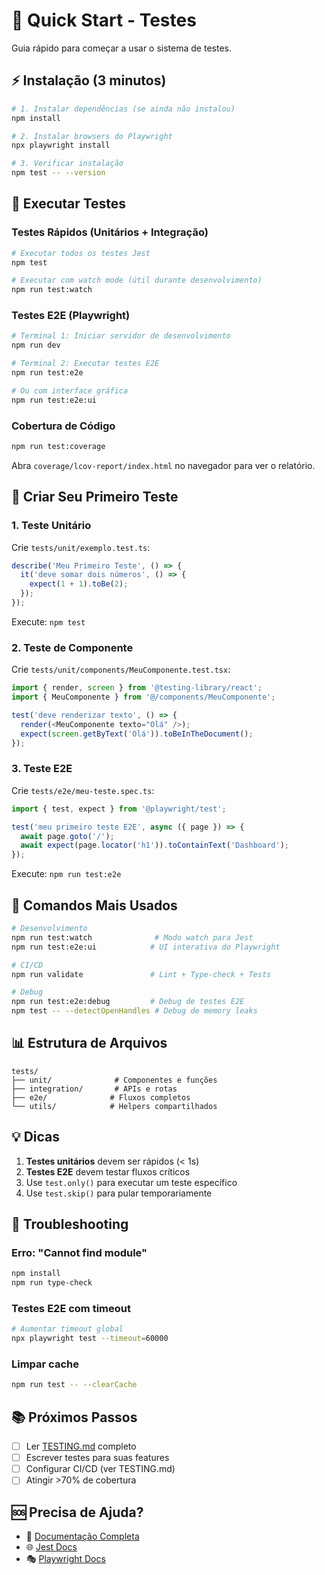 # 🚀 Quick Start - Testes

Guia rápido para começar a usar o sistema de testes.

## ⚡ Instalação (3 minutos)

```bash
# 1. Instalar dependências (se ainda não instalou)
npm install

# 2. Instalar browsers do Playwright
npx playwright install

# 3. Verificar instalação
npm test -- --version
```

## 🧪 Executar Testes

### Testes Rápidos (Unitários + Integração)

```bash
# Executar todos os testes Jest
npm test

# Executar com watch mode (útil durante desenvolvimento)
npm run test:watch
```

### Testes E2E (Playwright)

```bash
# Terminal 1: Iniciar servidor de desenvolvimento
npm run dev

# Terminal 2: Executar testes E2E
npm run test:e2e

# Ou com interface gráfica
npm run test:e2e:ui
```

### Cobertura de Código

```bash
npm run test:coverage
```

Abra `coverage/lcov-report/index.html` no navegador para ver o relatório.

## 📝 Criar Seu Primeiro Teste

### 1. Teste Unitário

Crie `tests/unit/exemplo.test.ts`:

```typescript
describe('Meu Primeiro Teste', () => {
  it('deve somar dois números', () => {
    expect(1 + 1).toBe(2);
  });
});
```

Execute: `npm test`

### 2. Teste de Componente

Crie `tests/unit/components/MeuComponente.test.tsx`:

```typescript
import { render, screen } from '@testing-library/react';
import { MeuComponente } from '@/components/MeuComponente';

test('deve renderizar texto', () => {
  render(<MeuComponente texto="Olá" />);
  expect(screen.getByText('Olá')).toBeInTheDocument();
});
```

### 3. Teste E2E

Crie `tests/e2e/meu-teste.spec.ts`:

```typescript
import { test, expect } from '@playwright/test';

test('meu primeiro teste E2E', async ({ page }) => {
  await page.goto('/');
  await expect(page.locator('h1')).toContainText('Dashboard');
});
```

Execute: `npm run test:e2e`

## 🎯 Comandos Mais Usados

```bash
# Desenvolvimento
npm run test:watch              # Modo watch para Jest
npm run test:e2e:ui            # UI interativa do Playwright

# CI/CD
npm run validate               # Lint + Type-check + Tests

# Debug
npm run test:e2e:debug         # Debug de testes E2E
npm test -- --detectOpenHandles # Debug de memory leaks
```

## 📊 Estrutura de Arquivos

```
tests/
├── unit/              # Componentes e funções
├── integration/       # APIs e rotas
├── e2e/              # Fluxos completos
└── utils/            # Helpers compartilhados
```

## 💡 Dicas

1. **Testes unitários** devem ser rápidos (< 1s)
2. **Testes E2E** devem testar fluxos críticos
3. Use `test.only()` para executar um teste específico
4. Use `test.skip()` para pular temporariamente

## 🐛 Troubleshooting

### Erro: "Cannot find module"

```bash
npm install
npm run type-check
```

### Testes E2E com timeout

```bash
# Aumentar timeout global
npx playwright test --timeout=60000
```

### Limpar cache

```bash
npm run test -- --clearCache
```

## 📚 Próximos Passos

- [ ] Ler [TESTING.md](./TESTING.md) completo
- [ ] Escrever testes para suas features
- [ ] Configurar CI/CD (ver TESTING.md)
- [ ] Atingir >70% de cobertura

## 🆘 Precisa de Ajuda?

- 📖 [Documentação Completa](./TESTING.md)
- 🌐 [Jest Docs](https://jestjs.io/)
- 🎭 [Playwright Docs](https://playwright.dev/)
